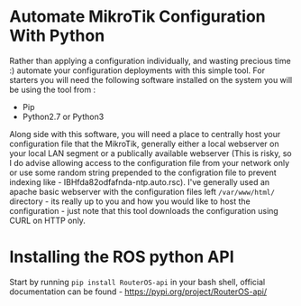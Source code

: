 # Automate MikroTik Configuration With Python
Rather than applying a configuration individually, and wasting precious time :) automate your configuration deployments with this simple tool. For starters you will need the following software installed on the system you will be using the tool from :

* Pip
* Python2.7 or Python3

Along side with this software, you will need a place to centrally host your configuration file that the MikroTik, generally either a local webserver on your local LAN segment or a publically available webserver (This is risky, so I do advise allowing access to the configuration file from your network only or use some random string prepended to the configration file to prevent indexing like - IBHfda82odfafnda-ntp.auto.rsc). I've generally used an apache basic webserver with the configuration files left `/var/www/html/` directory - its really up to you and how you would like to host the configuration - just note that this tool downloads the configuration using CURL on HTTP only.

# Installing the ROS python API
Start by running `pip install RouterOS-api` in your bash shell, official documentation can be found - https://pypi.org/project/RouterOS-api/
